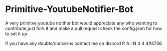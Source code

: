 # Primitive-YoutubeNotifier-Bot
A very primitve youtube notifier bot
would appreciate any who wanting to contribute,just fork it and make a pull request
check the config.json for how to set it up

If you have any doubts/concerns contact me on discord P A I N 4 4 4#4736
